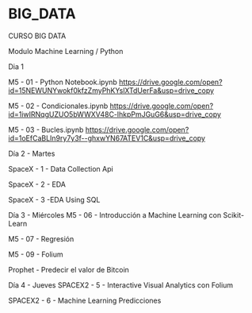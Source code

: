 # BIG_DATA
CURSO BIG DATA 

Modulo Machine Learning / Python

Dia 1

  M5 - 01 - Python Notebook.ipynb		https://drive.google.com/open?id=15NEWUNYwokf0kfzZmyPhKYslXTdUerFa&usp=drive_copy
  
  M5 - 02 - Condicionales.ipynb		https://drive.google.com/open?id=1iwIRNqgUZUO5bWWXV48C-lhkpPmJGuG6&usp=drive_copy
  
  M5 - 03 - Bucles.ipynb		https://drive.google.com/open?id=1oEfCaBLIn9ry7y3f--ghxwYN67ATEV1C&usp=drive_copy
  
  
  
Día 2 - Martes

SpaceX - 1 - Data Collection Api

SpaceX - 2 - EDA

SpaceX - 3 -EDA Using SQL



Día 3 - Miércoles
M5 - 06 - Introducción a Machine Learning con Scikit-Learn

M5 - 07 - Regresión

M5 - 09 - Folium

Prophet - Predecir el valor de Bitcoin



Día 4 - Jueves
SPACEX2 - 5 - Interactive Visual Analytics con Folium

SPACEX2 - 6 - Machine Learning Predicciones
